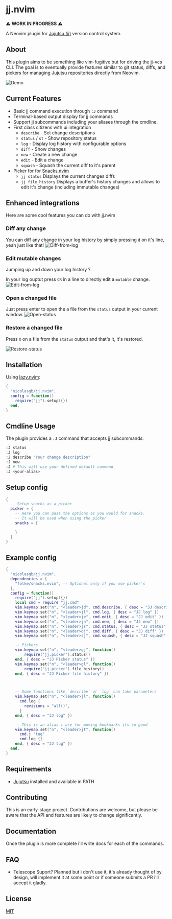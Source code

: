 # jj.nvim

⚠️ **WORK IN PROGRESS** ⚠️

A Neovim plugin for [Jujutsu (jj)](https://github.com/jj-vcs/jj) version control system.

## About

This plugin aims to be something like vim-fugitive but for driving the jj-vcs CLI. The goal is to eventually provide features similar to git status, diffs, and pickers for managing Jujutsu repositories directly from Neovim.

![Demo](https://github.com/NicolasGB/jj.nvim/raw/main/assets/demo.gif)

## Current Features

- Basic jj command execution through `:J` command
- Terminal-based output display for jj commands
- Support jj subcommands including your aliases through the cmdline.
- First class citizens with ui integration
  - `describe` - Set change descriptions
  - `status` / `st` - Show repository status
  - `log` - Display log history with configurable options
  - `diff` - Show changes
  - `new` - Create a new change
  - `edit` - Edit a change
  - `squash` - Squash the current diff to it's parent
- Picker for for [Snacks.nvim](https://github.com/folke/snacks.nvim)
  - `jj status` Displays the current changes diffs
  - `jj file_history` Displays a buffer's history changes and allows to edit it's change (including immutable changes)

## Enhanced integrations

Here are some cool features you can do with jj.nvim

### Diff any change

You can diff any change in your log history by simply pressing `d` on it's line, yeah just like that!
![Diff-from-log](https://github.com/NicolasGB/jj.nvim/raw/main/assets/diff-log.gif)

### Edit mutable changes

Jumping up and down your log history ?

In your log ouptut press `CR` in a line to directly edit a `mutable` change.
![Edit-from-log](https://github.com/NicolasGB/jj.nvim/raw/main/assets/edit-log.gif)

### Open a changed file

Just press enter to open the a file from the `status` output in your current window.
![Open-status](https://github.com/NicolasGB/jj.nvim/raw/main/assets/enter-status.gif)

### Restore a changed file

Press `X` on a file from the `status` output and that's it, it's restored.

![Restore-status](https://github.com/NicolasGB/jj.nvim/raw/main/assets/x-status.gif)

## Installation

Using [lazy.nvim](https://github.com/folke/lazy.nvim):

```lua
{
  "nicolasgb/jj.nvim",
  config = function()
    require("jj").setup({})
  end,
}
```

## Cmdline Usage

The plugin provides a `:J` command that accepts jj subcommands:

```sh
:J status
:J log
:J describe "Your change description"
:J new
:J # This will use your defined default command
:J <your-alias>
```

## Setup config

```lua
{
  -- Setup snacks as a picker
  picker = {
    -- Here you can pass the options as you would for snacks.
    -- It will be used when using the picker
    snacks = {

    }
  }
}

```

## Example config

```lua
{
  "nicolasgb/jj.nvim",
  dependencies = {
    "folke/snacks.nvim", -- Optional only if you use picker's
  },
  config = function()
    require("jj").setup({})
    local cmd = require "jj.cmd"
    vim.keymap.set("n", "<leader>jd", cmd.describe, { desc = "JJ describe" })
    vim.keymap.set("n", "<leader>jl", cmd.log, { desc = "JJ log" })
    vim.keymap.set("n", "<leader>je", cmd.edit, { desc = "JJ edit" })
    vim.keymap.set("n", "<leader>jn", cmd.new, { desc = "JJ new" })
    vim.keymap.set("n", "<leader>js", cmd.status, { desc = "JJ status" })
    vim.keymap.set("n", "<leader>dj", cmd.diff, { desc = "JJ diff" })
    vim.keymap.set("n", "<leader>sj", cmd.squash, { desc = "JJ squash" })

    -- Pickers
    vim.keymap.set("n", "<leader>gj", function()
        require("jj.picker").status()
    end, { desc = "JJ Picker status" })
    vim.keymap.set("n", "<leader>gl", function()
        require("jj.picker").file_history()
    end, { desc = "JJ Picker file history" })



    -- Some functions like `describe` or `log` can take parameters
    vim.keymap.set("n", "<leader>jl", function()
      cmd.log {
        revisions = "all()",
      }
    end, { desc = "JJ log" })

    -- This is an alias i use for moving bookmarks its so good
    vim.keymap.set("n", "<leader>jt", function()
      cmd.j "tug"
      cmd.log {}
    end, { desc = "JJ tug" })
  end,
}

```

## Requirements

- [Jujutsu](https://github.com/jj-vcs/jj) installed and available in PATH

## Contributing

This is an early-stage project. Contributions are welcome, but please be aware that the API and features are likely to change significantly.

## Documentation

Once the plugin is more complete i'll write docs for each of the commands.

## FAQ

- Telescope Suport? Planned but i don't use it, it's already thought of by design, will implement it at some point or if someone submits a PR i'll accept it gladly.

## License

[MIT](License)
